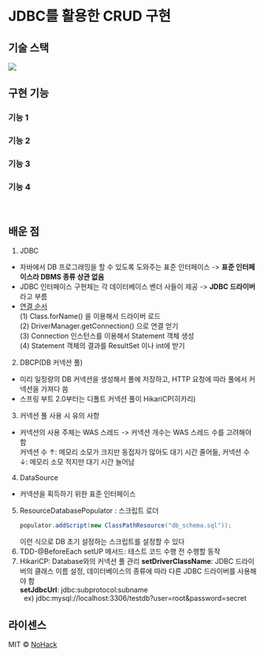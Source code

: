 # JDBC를 활용한 CRUD 구현

## 기술 스택
<img src="https://img.shields.io/badge/Java-007396?style=flat-square&logo=Java&logoColor=white">

<br>

## 구현 기능

### 기능 1

### 기능 2

### 기능 3

### 기능 4

<br>

## 배운 점
1. JDBC
- 자바에서 DB 프로그래밍을 할 수 있도록 도와주는 표준 인터페이스 -> <b>표준 인터페이스라 DBMS 종류 상관 없음</b>
- JDBC 인터페이스 구현체는 각 데이터베이스 벤더 사들이 제공 -> <b>JDBC 드라이버</b>라고 부름
- <a href="https://kyun2.tistory.com/23">연결 순서</a>  
  (1) Class.forName() 을 이용해서 드라이버 로드  
  (2) DriverManager.getConnection() 으로 연결 얻기   
  (3) Connection 인스턴스를 이용해서 Statement 객체 생성  
  (4) Statement 객체의 결과를 ResultSet 이나 int에 받기  
2. DBCP(DB 커넥션 풀)
- 미리 일정량의 DB 커넥션을 생성해서 풀에 저장하고, HTTP 요청에 따라 풀에서 커넥션을 가져다 씀
- 스프링 부트 2.0부터는 디폴트 커넥션 풀이 HikariCP(히카리)
3. 커넥션 풀 사용 시 유의 사항
- 커넥션의 사용 주체는 WAS 스레드 -> 커넥션 개수는 WAS 스레드 수를 고려해야 함  
커넥션 수 ↑: 메모리 소모가 크지만 동접자가 많아도 대기 시간 줄어듦, 커넥션 수 ↓: 메모리 소모 적지만 대기 시간 늘어남
4. DataSource
- 커넥션을 획득하기 위한 표준 인터페이스
5. ResourceDatabasePopulator : 스크립트 로더
    ```java
    populator.addScript(new ClassPathResource("db_schema.sql"));
    ```
   이런 식으로 DB 초기 설정하는 스크립트를 설정할 수 있다
6. TDD-@BeforeEach setUP 메서드: 테스트 코드 수행 전 수행할 동작
7. HikariCP: Database와의 커넥션 풀 관리
   **setDriverClassName**: JDBC 드라이버의 클래스 이름 설정,  데이터베이스의 종류에 따라 다른 JDBC 드라이버를 사용해야 함    
     <b>setJdbcUrl</b>:  jdbc:subprotocol:subname   
     &nbsp; ex) jdbc:mysql://localhost:3306/testdb?user=root&password=secret


## 라이센스

MIT &copy; [NoHack](mailto:lbjp114@gmail.com)
